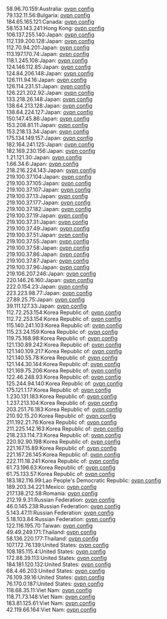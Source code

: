 58.96.70.159:Australia: [ovpn config](vpn/58_96_70_159.ovpn)  
79.132.11.56:Bulgaria: [ovpn config](vpn/79_132_11_56.ovpn)  
184.65.165.121:Canada: [ovpn config](vpn/184_65_165_121.ovpn)  
58.153.143.241:Hong Kong: [ovpn config](vpn/58_153_143_241.ovpn)  
106.137.255.140:Japan: [ovpn config](vpn/106_137_255_140.ovpn)  
112.139.200.128:Japan: [ovpn config](vpn/112_139_200_128.ovpn)  
112.70.94.201:Japan: [ovpn config](vpn/112_70_94_201.ovpn)  
113.197.170.74:Japan: [ovpn config](vpn/113_197_170_74.ovpn)  
118.1.245.108:Japan: [ovpn config](vpn/118_1_245_108.ovpn)  
124.146.112.85:Japan: [ovpn config](vpn/124_146_112_85.ovpn)  
124.84.206.148:Japan: [ovpn config](vpn/124_84_206_148.ovpn)  
126.111.94.16:Japan: [ovpn config](vpn/126_111_94_16.ovpn)  
126.114.231.51:Japan: [ovpn config](vpn/126_114_231_51.ovpn)  
126.221.202.92:Japan: [ovpn config](vpn/126_221_202_92.ovpn)  
133.218.26.148:Japan: [ovpn config](vpn/133_218_26_148.ovpn)  
138.64.213.128:Japan: [ovpn config](vpn/138_64_213_128.ovpn)  
138.64.224.127:Japan: [ovpn config](vpn/138_64_224_127.ovpn)  
150.147.45.86:Japan: [ovpn config](vpn/150_147_45_86.ovpn)  
153.208.81.11:Japan: [ovpn config](vpn/153_208_81_11.ovpn)  
153.218.13.34:Japan: [ovpn config](vpn/153_218_13_34.ovpn)  
175.134.149.157:Japan: [ovpn config](vpn/175_134_149_157.ovpn)  
182.164.241.125:Japan: [ovpn config](vpn/182_164_241_125.ovpn)  
182.169.230.156:Japan: [ovpn config](vpn/182_169_230_156.ovpn)  
1.21.121.30:Japan: [ovpn config](vpn/1_21_121_30.ovpn)  
1.66.34.6:Japan: [ovpn config](vpn/1_66_34_6.ovpn)  
218.216.224.143:Japan: [ovpn config](vpn/218_216_224_143.ovpn)  
219.100.37.104:Japan: [ovpn config](vpn/219_100_37_104.ovpn)  
219.100.37.105:Japan: [ovpn config](vpn/219_100_37_105.ovpn)  
219.100.37.107:Japan: [ovpn config](vpn/219_100_37_107.ovpn)  
219.100.37.13:Japan: [ovpn config](vpn/219_100_37_13.ovpn)  
219.100.37.177:Japan: [ovpn config](vpn/219_100_37_177.ovpn)  
219.100.37.182:Japan: [ovpn config](vpn/219_100_37_182.ovpn)  
219.100.37.19:Japan: [ovpn config](vpn/219_100_37_19.ovpn)  
219.100.37.31:Japan: [ovpn config](vpn/219_100_37_31.ovpn)  
219.100.37.49:Japan: [ovpn config](vpn/219_100_37_49.ovpn)  
219.100.37.51:Japan: [ovpn config](vpn/219_100_37_51.ovpn)  
219.100.37.55:Japan: [ovpn config](vpn/219_100_37_55.ovpn)  
219.100.37.58:Japan: [ovpn config](vpn/219_100_37_58.ovpn)  
219.100.37.86:Japan: [ovpn config](vpn/219_100_37_86.ovpn)  
219.100.37.87:Japan: [ovpn config](vpn/219_100_37_87.ovpn)  
219.100.37.96:Japan: [ovpn config](vpn/219_100_37_96.ovpn)  
219.106.207.246:Japan: [ovpn config](vpn/219_106_207_246.ovpn)  
220.146.26.160:Japan: [ovpn config](vpn/220_146_26_160.ovpn)  
222.0.154.23:Japan: [ovpn config](vpn/222_0_154_23.ovpn)  
223.223.98.77:Japan: [ovpn config](vpn/223_223_98_77.ovpn)  
27.89.25.75:Japan: [ovpn config](vpn/27_89_25_75.ovpn)  
39.111.127.33:Japan: [ovpn config](vpn/39_111_127_33.ovpn)  
112.72.253.154:Korea Republic of: [ovpn config](vpn/112_72_253_154.ovpn)  
112.72.253.154:Korea Republic of: [ovpn config](vpn/112_72_253_154.ovpn)  
115.140.241.103:Korea Republic of: [ovpn config](vpn/115_140_241_103.ovpn)  
115.23.24.159:Korea Republic of: [ovpn config](vpn/115_23_24_159.ovpn)  
119.75.168.98:Korea Republic of: [ovpn config](vpn/119_75_168_98.ovpn)  
121.130.89.242:Korea Republic of: [ovpn config](vpn/121_130_89_242.ovpn)  
121.140.109.217:Korea Republic of: [ovpn config](vpn/121_140_109_217.ovpn)  
121.140.55.78:Korea Republic of: [ovpn config](vpn/121_140_55_78.ovpn)  
121.144.30.144:Korea Republic of: [ovpn config](vpn/121_144_30_144.ovpn)  
121.169.75.206:Korea Republic of: [ovpn config](vpn/121_169_75_206.ovpn)  
122.46.248.93:Korea Republic of: [ovpn config](vpn/122_46_248_93.ovpn)  
125.244.94.140:Korea Republic of: [ovpn config](vpn/125_244_94_140.ovpn)  
175.121.1.17:Korea Republic of: [ovpn config](vpn/175_121_1_17.ovpn)  
1.230.131.183:Korea Republic of: [ovpn config](vpn/1_230_131_183.ovpn)  
1.237.213.104:Korea Republic of: [ovpn config](vpn/1_237_213_104.ovpn)  
203.251.76.183:Korea Republic of: [ovpn config](vpn/203_251_76_183.ovpn)  
210.92.15.20:Korea Republic of: [ovpn config](vpn/210_92_15_20.ovpn)  
211.192.21.76:Korea Republic of: [ovpn config](vpn/211_192_21_76.ovpn)  
211.225.142.163:Korea Republic of: [ovpn config](vpn/211_225_142_163.ovpn)  
218.233.114.73:Korea Republic of: [ovpn config](vpn/218_233_114_73.ovpn)  
220.92.90.198:Korea Republic of: [ovpn config](vpn/220_92_90_198.ovpn)  
221.167.15.89:Korea Republic of: [ovpn config](vpn/221_167_15_89.ovpn)  
221.167.26.145:Korea Republic of: [ovpn config](vpn/221_167_26_145.ovpn)  
222.111.18.241:Korea Republic of: [ovpn config](vpn/222_111_18_241.ovpn)  
61.73.196.63:Korea Republic of: [ovpn config](vpn/61_73_196_63.ovpn)  
61.75.133.57:Korea Republic of: [ovpn config](vpn/61_75_133_57.ovpn)  
183.182.116.99:Lao People's Democratic Republic: [ovpn config](vpn/183_182_116_99.ovpn)  
189.203.34.221:Mexico: [ovpn config](vpn/189_203_34_221.ovpn)  
217.138.212.58:Romania: [ovpn config](vpn/217_138_212_58.ovpn)  
212.19.9.31:Russian Federation: [ovpn config](vpn/212_19_9_31.ovpn)  
46.0.145.238:Russian Federation: [ovpn config](vpn/46_0_145_238.ovpn)  
5.143.47.11:Russian Federation: [ovpn config](vpn/5_143_47_11.ovpn)  
5.18.103.84:Russian Federation: [ovpn config](vpn/5_18_103_84.ovpn)  
122.116.195.70:Taiwan: [ovpn config](vpn/122_116_195_70.ovpn)  
49.49.249.171:Thailand: [ovpn config](vpn/49_49_249_171.ovpn)  
58.136.220.177:Thailand: [ovpn config](vpn/58_136_220_177.ovpn)  
107.172.76.139:United States: [ovpn config](vpn/107_172_76_139.ovpn)  
108.185.115.4:United States: [ovpn config](vpn/108_185_115_4.ovpn)  
172.88.39.113:United States: [ovpn config](vpn/172_88_39_113.ovpn)  
184.181.120.132:United States: [ovpn config](vpn/184_181_120_132.ovpn)  
68.4.46.203:United States: [ovpn config](vpn/68_4_46_203.ovpn)  
76.109.39.16:United States: [ovpn config](vpn/76_109_39_16.ovpn)  
76.170.0.187:United States: [ovpn config](vpn/76_170_0_187.ovpn)  
118.68.35.11:Viet Nam: [ovpn config](vpn/118_68_35_11.ovpn)  
118.71.73.148:Viet Nam: [ovpn config](vpn/118_71_73_148.ovpn)  
183.81.125.61:Viet Nam: [ovpn config](vpn/183_81_125_61.ovpn)  
42.119.66.164:Viet Nam: [ovpn config](vpn/42_119_66_164.ovpn)  
